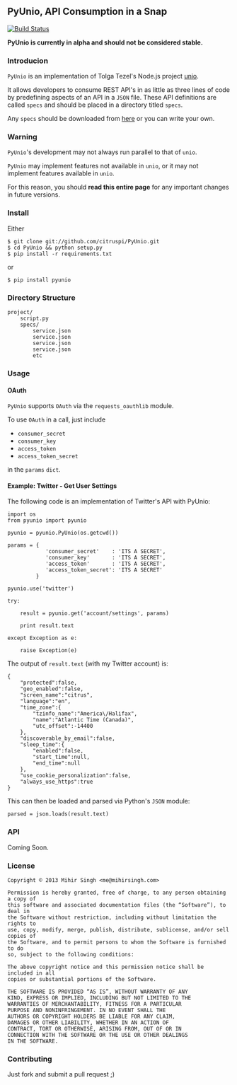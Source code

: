 ## PyUnio, API Consumption in a Snap

[![Build Status](https://travis-ci.org/citruspi/PyUnio.png?branch=master)](https://travis-ci.org/citruspi/PyUnio)

__PyUnio is currently in alpha and should not be considered stable.__

### Introducion

`PyUnio` is an implementation of Tolga Tezel's Node.js project [unio](https://github.com/ttezel/unio). 
 
It allows developers to consume REST API's in as little as three lines of code by predefining aspects of an API in a `JSON` file. These API definitions are called `specs` and should be placed in a directory titled `specs`.

Any `specs` should be downloaded from [here](https://github.com/ttezel/unio/tree/master/specs) or you can write your own.

### Warning

`PyUnio`'s development may not always run parallel to that of `unio`. 

`PyUnio` may implement features not available in `unio`, or it may not implement features available in `unio`.

For this reason, you should __read this entire page__ for any important changes in future versions.

### Install

Either

	$ git clone git://github.com/citruspi/PyUnio.git
	$ cd PyUnio && python setup.py
	$ pip install -r requirements.txt
    
or

	$ pip install pyunio
	
### Directory Structure

	project/
		script.py
		specs/
			service.json
			service.json
			service.json
			service.json
			etc
	
### Usage

#### OAuth

`PyUnio` supports `OAuth` via the `requests_oauthlib` module.

To use `OAuth` in a call, just include

* `consumer_secret`
* `consumer_key`
* `access_token`
* `access_token_secret`

in the `params` `dict`.

#### Example: Twitter - Get User Settings

The following code is an implementation of Twitter's API with PyUnio:

	import os
	from pyunio import pyunio
	
	pyunio = pyunio.PyUnio(os.getcwd())
	
	params = {
				'consumer_secret'    : 'ITS A SECRET',
				'consumer_key'       : 'ITS A SECRET',
				'access_token'       : 'ITS A SECRET',
				'access_token_secret': 'ITS A SECRET'
			 }
	
	pyunio.use('twitter')
	
	try:
	
		result = pyunio.get('account/settings', params)
	
		print result.text
		
	except Exception as e:
	
		raise Exception(e)

The output of `result.text` (with my Twitter account) is:

	{
		"protected":false,
		"geo_enabled":false,
		"screen_name":"citrus",
		"language":"en",
		"time_zone":{
			"tzinfo_name":"America\/Halifax",
			"name":"Atlantic Time (Canada)",
			"utc_offset":-14400
		},
		"discoverable_by_email":false,
		"sleep_time":{
			"enabled":false,
			"start_time":null,
			"end_time":null
		},
		"use_cookie_personalization":false,
		"always_use_https":true
	}

This can then be loaded and parsed via Python's `JSON` module:

	parsed = json.loads(result.text)

### API

Coming Soon.

### License

	Copyright © 2013 Mihir Singh <me@mihirsingh.com>
    
    Permission is hereby granted, free of charge, to any person obtaining a copy of 
    this software and associated documentation files (the “Software”), to deal in 
    the Software without restriction, including without limitation the rights to 
    use, copy, modify, merge, publish, distribute, sublicense, and/or sell copies of 
    the Software, and to permit persons to whom the Software is furnished to do 
    so, subject to the following conditions:
    
    The above copyright notice and this permission notice shall be included in all 
    copies or substantial portions of the Software.
    
    THE SOFTWARE IS PROVIDED “AS IS”, WITHOUT WARRANTY OF ANY 
    KIND, EXPRESS OR IMPLIED, INCLUDING BUT NOT LIMITED TO THE 
    WARRANTIES OF MERCHANTABILITY, FITNESS FOR A PARTICULAR 
    PURPOSE AND NONINFRINGEMENT. IN NO EVENT SHALL THE 
    AUTHORS OR COPYRIGHT HOLDERS BE LIABLE FOR ANY CLAIM, 
    DAMAGES OR OTHER LIABILITY, WHETHER IN AN ACTION OF 
    CONTRACT, TORT OR OTHERWISE, ARISING FROM, OUT OF OR IN 
    CONNECTION WITH THE SOFTWARE OR THE USE OR OTHER DEALINGS 
    IN THE SOFTWARE.
    
### Contributing

Just fork and submit a pull request ;)